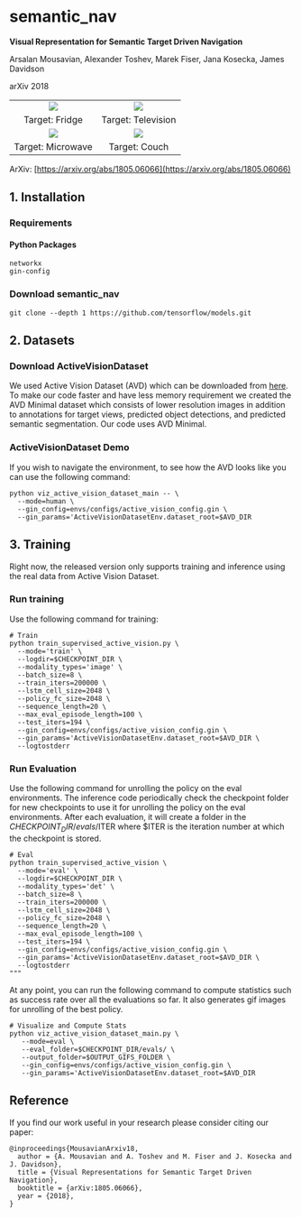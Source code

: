 # semantic_nav

**Visual Representation for Semantic Target Driven Navigation**

Arsalan Mousavian, Alexander Toshev, Marek Fiser, Jana Kosecka, James Davidson

arXiv 2018

<div align="center">
  <table style="width:100%" border="0">
    <tr>
      <td align="center"><img src='https://cs.gmu.edu/~amousavi/gifs/smaller_fridge_2.gif'></td>
      <td align="center"><img src='https://cs.gmu.edu/~amousavi/gifs/smaller_tv_1.gif'></td>
    </tr>
    <tr>
      <td align="center">Target: Fridge</td>
      <td align="center">Target: Television</td>
    </tr>
    <tr>
      <td align="center"><img src='https://cs.gmu.edu/~amousavi/gifs/smaller_microwave_1.gif'></td>
      <td align="center"><img src='https://cs.gmu.edu/~amousavi/gifs/smaller_couch_1.gif'></td>
    </tr>
    <tr>
      <td align="center">Target: Microwave</td>
      <td align="center">Target: Couch</td>
    </tr>
  </table>
</div>



ArXiv: [https://arxiv.org/abs/1805.06066](https://arxiv.org/abs/1805.06066)


## 1. Installation

### Requirements

#### Python Packages

```shell
networkx
gin-config
```

### Download semantic_nav

```shell
git clone --depth 1 https://github.com/tensorflow/models.git
```

## 2. Datasets

### Download ActiveVisionDataset 
We used Active Vision Dataset (AVD) which can be downloaded from <a href="http://cs.unc.edu/~ammirato/active_vision_dataset_website/">here</a>. To make our code faster and have less memory requirement we created the AVD Minimal dataset which consists of lower resolution images in addition to annotations for target views, predicted object detections, and predicted semantic segmentation. Our code uses AVD Minimal. 

### ActiveVisionDataset Demo


If you wish to navigate the environment, to see how the AVD looks like you can use the following command:
```shell
python viz_active_vision_dataset_main -- \
  --mode=human \
  --gin_config=envs/configs/active_vision_config.gin \
  --gin_params='ActiveVisionDatasetEnv.dataset_root=$AVD_DIR
```

## 3. Training
Right now, the released version only supports training and inference using the real data from Active Vision Dataset.

### Run training
Use the following command for training:
```shell
# Train
python train_supervised_active_vision.py \
  --mode='train' \
  --logdir=$CHECKPOINT_DIR \
  --modality_types='image' \
  --batch_size=8 \
  --train_iters=200000 \
  --lstm_cell_size=2048 \
  --policy_fc_size=2048 \
  --sequence_length=20 \
  --max_eval_episode_length=100 \
  --test_iters=194 \
  --gin_config=envs/configs/active_vision_config.gin \
  --gin_params='ActiveVisionDatasetEnv.dataset_root=$AVD_DIR \
  --logtostderr
```

### Run Evaluation
Use the following command for unrolling the policy on the eval environments. The inference code periodically check the checkpoint folder for new checkpoints to use it for unrolling the policy on the eval environments. After each evaluation, it will create a folder in the $CHECKPOINT_DIR/evals/$ITER where $ITER is the iteration number at which the checkpoint is stored.
```shell
# Eval
python train_supervised_active_vision \
  --mode='eval' \
  --logdir=$CHECKPOINT_DIR \
  --modality_types='det' \
  --batch_size=8 \
  --train_iters=200000 \
  --lstm_cell_size=2048 \
  --policy_fc_size=2048 \
  --sequence_length=20 \
  --max_eval_episode_length=100 \
  --test_iters=194 \
  --gin_config=envs/configs/active_vision_config.gin \
  --gin_params='ActiveVisionDatasetEnv.dataset_root=$AVD_DIR \
  --logtostderr
"""
```
At any point, you can run the following command to compute statistics such as success rate over all the evaluations so far. It also generates gif images for unrolling of the best policy.
```shell
# Visualize and Compute Stats
python viz_active_vision_dataset_main.py \
   --mode=eval \ 
   --eval_folder=$CHECKPOINT_DIR/evals/ \
   --output_folder=$OUTPUT_GIFS_FOLDER \
   --gin_config=envs/configs/active_vision_config.gin \
   --gin_params='ActiveVisionDatasetEnv.dataset_root=$AVD_DIR
```
## Reference
If you find our work useful in your research please consider citing our paper:

```
@inproceedings{MousavianArxiv18,
  author = {A. Mousavian and A. Toshev and M. Fiser and J. Kosecka and J. Davidson},
  title = {Visual Representations for Semantic Target Driven Navigation},
  booktitle = {arXiv:1805.06066},
  year = {2018},
}
```

